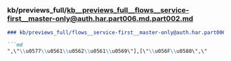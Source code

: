 ### kb/previews_full/kb__previews_full__flows__service-first__master-only@auth.har.part006.md.part002.md

```md
### kb/previews_full/flows__service-first__master-only@auth.har.part006.md (part 002)

```md
",\"\\u0577\\u0561\\u0562\\u0561\\u0569\"],[\"\\u056F\\u0580\",\"
```

```

```
